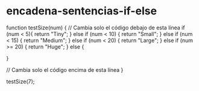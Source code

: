 # encadena-sentencias-if-else
function testSize(num) {
  // Cambia solo el código debajo de esta línea
  if (num < 5){
    return "Tiny";
  } else if (num < 10) {
    return "Small";
  } else if (num < 15) {
    return "Medium";
  } else if (num < 20) {
    return "Large";
  } else if (num >= 20) {
    return "Huge";
  } else {
    
  }

  
  // Cambia solo el código encima de esta línea
}

testSize(7);
